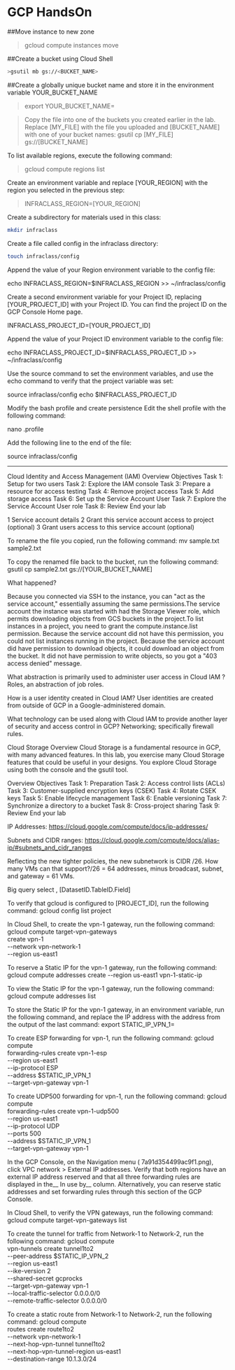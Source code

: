 # GCP HandsOn

##Move instance to new zone
>gcloud compute instances move

##Create a bucket using Cloud Shell
```sh
>gsutil mb gs://<BUCKET_NAME>
```

##Create a globally unique bucket name and store it in the environment variable YOUR_BUCKET_NAME
>export YOUR_BUCKET_NAME=<Enter your bucket name here>

>Copy the file into one of the buckets you created earlier in the lab. Replace [MY_FILE] with the file you uploaded and [BUCKET_NAME] with one of your bucket names:
>gsutil cp [MY_FILE] gs://[BUCKET_NAME]

To list available regions, execute the following command:
>gcloud compute regions list

Create an environment variable and replace [YOUR_REGION] with the region you selected in the previous step:
>INFRACLASS_REGION=[YOUR_REGION]

Create a subdirectory for materials used in this class:
```sh
mkdir infraclass
```
Create a file called config in the infraclass directory:
```sh
touch infraclass/config
```

Append the value of your Region environment variable to the config file:

echo INFRACLASS_REGION=$INFRACLASS_REGION >> ~/infraclass/config

Create a second environment variable for your Project ID, replacing [YOUR_PROJECT_ID] with your Project ID. You can find the project ID on the GCP Console Home page.

INFRACLASS_PROJECT_ID=[YOUR_PROJECT_ID]

Append the value of your Project ID environment variable to the config file:

echo INFRACLASS_PROJECT_ID=$INFRACLASS_PROJECT_ID >> ~/infraclass/config

Use the source command to set the environment variables, and use the echo command to verify that the project variable was set:

source infraclass/config
echo $INFRACLASS_PROJECT_ID


Modify the bash profile and create persistence
Edit the shell profile with the following command:

nano .profile

Add the following line to the end of the file:

source infraclass/config
***

Cloud Identity and Access Management (IAM)
Overview
Objectives
Task 1: Setup for two users
Task 2: Explore the IAM console
Task 3: Prepare a resource for access testing
Task 4: Remove project access
Task 5: Add storage access
Task 6: Set up the Service Account User
Task 7: Explore the Service Account User role
Task 8: Review
End your lab

1
Service account details
2
Grant this service account access to project (optional)
3
Grant users access to this service account (optional)


To rename the file you copied, run the following command:
mv sample.txt sample2.txt

To copy the renamed file back to the bucket, run the following command:
gsutil cp sample2.txt gs://[YOUR_BUCKET_NAME]

What happened?

Because you connected via SSH to the instance, you can "act as the service account," essentially assuming the same permissions.The service account the instance was started with had the Storage Viewer role, which permits downloading objects from GCS buckets in the project.To list instances in a project, you need to grant the compute.instance.list permission. Because the service account did not have this permission, you could not list instances running in the project. Because the service account did have permission to download objects, it could download an object from the bucket. It did not have permission to write objects, so you got a "403 access denied" message.


What abstraction is primarily used to administer user access in Cloud IAM ?
Roles, an abstraction of job roles.

How is a user identity created in Cloud IAM?
User identities are created from outside of GCP in a Google-administered domain.

What technology can be used along with Cloud IAM to provide another layer of security and access control in GCP?
Networking; specifically firewall rules.



Cloud Storage
Overview
Cloud Storage is a fundamental resource in GCP, with many advanced features. In this lab, you exercise many Cloud Storage features that could be useful in your designs. You explore Cloud Storage using both the console and the gsutil tool.


Overview
Objectives
Task 1: Preparation
Task 2: Access control lists (ACLs)
Task 3: Customer-supplied encryption keys (CSEK)
Task 4: Rotate CSEK keys
Task 5: Enable lifecycle management
Task 6: Enable versioning
Task 7: Synchronize a directory to a bucket
Task 8: Cross-project sharing
Task 9: Review
End your lab

IP Addresses: https://cloud.google.com/compute/docs/ip-addresses/

Subnets and CIDR ranges: https://cloud.google.com/compute/docs/alias-ip/#subnets_and_cidr_ranges

Reflecting the new tighter policies, the new subnetwork is CIDR /26. How many VMs can that support?/26 = 64 addresses, minus broadcast, subnet, and gateway = 61 VMs.


Big query select , [DatasetID.TableID.Field]

To verify that gcloud is configured to [PROJECT_ID], run the following command:
gcloud config list project

In Cloud Shell, to create the vpn-1 gateway, run the following command:
gcloud compute target-vpn-gateways \
create vpn-1 \
--network vpn-network-1  \
--region us-east1

To reserve a Static IP for the vpn-1 gateway, run the following command:
gcloud compute addresses create --region us-east1 vpn-1-static-ip

To view the Static IP for the vpn-1 gateway, run the following command:
gcloud compute addresses list

To store the Static IP for the vpn-1 gateway, in an environment variable, run the following command, and replace the IP address with the address from the output of the last command:
export STATIC_IP_VPN_1=<Enter IP address for vpn-1 here>

To create ESP forwarding for vpn-1, run the following command:
gcloud compute \
forwarding-rules create vpn-1-esp \
--region us-east1  \
--ip-protocol ESP  \
--address $STATIC_IP_VPN_1 \
--target-vpn-gateway vpn-1

To create UDP500 forwarding for vpn-1, run the following command:
gcloud compute \
forwarding-rules create vpn-1-udp500  \
--region us-east1 \
--ip-protocol UDP \
--ports 500 \
--address $STATIC_IP_VPN_1 \
--target-vpn-gateway vpn-1

In the GCP Console, on the Navigation menu ( 7a91d354499ac9f1.png), click VPC network > External IP addresses.
Verify that both regions have an external IP address reserved and that all three forwarding rules are displayed in the__ In use by__ column.
Alternatively, you can reserve static addresses and set forwarding rules through this section of the GCP Console.

In Cloud Shell, to verify the VPN gateways, run the following command:
gcloud compute target-vpn-gateways list

To create the tunnel for traffic from Network-1 to Network-2, run the following command:
gcloud compute \
vpn-tunnels create tunnel1to2  \
--peer-address $STATIC_IP_VPN_2 \
--region us-east1 \
--ike-version 2 \
--shared-secret gcprocks \
--target-vpn-gateway vpn-1 \
--local-traffic-selector 0.0.0.0/0 \
--remote-traffic-selector 0.0.0.0/0

To create a static route from Network-1 to Network-2, run the following command:
gcloud compute  \
routes create route1to2  \
--network vpn-network-1 \
--next-hop-vpn-tunnel tunnel1to2 \
--next-hop-vpn-tunnel-region us-east1 \
--destination-range 10.1.3.0/24
